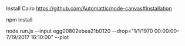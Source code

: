 Install Cairo https://github.com/Automattic/node-canvas#installation

npm install 

node run.js --input egg00802ebea21b0120 --drop="1/1/1970 00:00:00-7/19/2017 16:10:00" --plot

